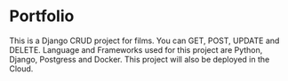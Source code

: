# Portfolio
This is a Django CRUD project for films. 
You can GET, POST, UPDATE and DELETE. 
Language and Frameworks used for this project are Python, Django, Postgress and Docker. 
This project will also be deployed in the Cloud.

